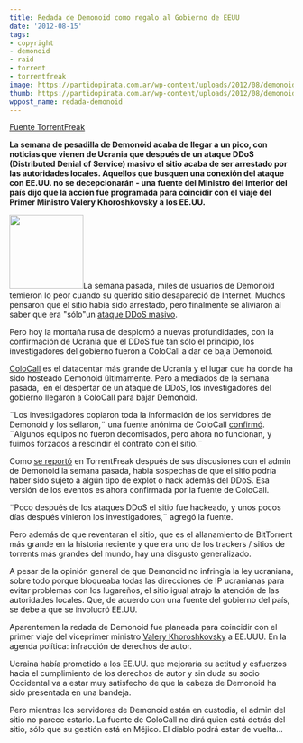 ```yaml
---
title: Redada de Demonoid como regalo al Gobierno de EEUU
date: '2012-08-15'
tags:
- copyright
- demonoid
- raid
- torrent
- torrentfreak
image: https://partidopirata.com.ar/wp-content/uploads/2012/08/demonoid.jpg
thumb: https://partidopirata.com.ar/wp-content/uploads/2012/08/demonoid-115x115.jpg
wppost_name: redada-demonoid
---
```


<a href="https://torrentfreak.com/demonoid-busted-as-a-gift-to-the-united-states-government-120806/" target="_blank">Fuente TorrentFreak</a>

<strong>La semana de pesadilla de Demonoid acaba de llegar a un pico, con noticias que vienen de Ucrania que después de un ataque DDoS (Distributed Denial of Service) masivo el sitio acaba de ser arrestado por las autoridades locales. Aquellos que busquen una conexión del ataque con EE.UU. no se decepcionarán - una fuente del Ministro del Interior del país dijo que la acción fue programada para coincidir con el viaje del Primer Ministro Valery Khoroshkovsky a los EE.UU.</strong>

<a href="https://partidopirata.com.ar/wp-content/uploads/2012/08/demonoid.jpg"><img class="size-full wp-image-5986 alignright" title="demonoid" src="https://partidopirata.com.ar/wp-content/uploads/2012/08/demonoid.jpg" alt="" width="131" height="131" /></a>La semana pasada, miles de usuarios de Demonoid temieron lo peor cuando su querido sitio desapareció de Internet. Muchos pensaron que el sitio había sido arrestado, pero finalmente se aliviaron al saber que era "sólo"un <a href="http://torrentfreak.com/demonoid-to-suffer-prolonged-downtime-after-ddos-attack-120727/" target="_blank">ataque DDoS masivo</a>.

Pero hoy la montaña rusa de desplomó a nuevas profundidades, con la confirmación de Ucrania que el DDoS fue tan sólo el principio, los investigadores del gobierno fueron a ColoCall a dar de baja Demonoid.

<a href="http://www.colocall.net/en/" target="_blank">ColoCall</a> es el datacentar más grande de Ucrania y el lugar que ha donde ha sido hosteado Demonoid últimamente. Pero a mediados de la semana pasada,  en el despertar de un ataque de DDoS, los investigadores del gobierno llegaron a ColoCall para bajar Demonoid.

¨Los investigadores copiaron toda la información de los servidores de Demonoid y los sellaron,¨ una fuente anónima de ColoCall <a href="http://kommersant.ua/doc/1996114" target="_blank">confirmó</a>. ¨Algunos equipos no fueron decomisados, pero ahora no funcionan, y fuimos forzados a rescindir el contrato con el sitio.¨

Como <a href="http://torrentfreak.com/demonoid-to-suffer-prolonged-downtime-after-ddos-attack-120727/" target="_blank">se reportó</a> en TorrentFreak después de sus discusiones con el admin de Demonoid la semana pasada, habia sospechas de que el sitio podría haber sido sujeto a algún tipo de explot o hack además del DDoS. Esa versión de los eventos es ahora confirmada por la fuente de ColoCall.

¨Poco después de los ataques DDoS el sitio fue hackeado, y unos pocos días después vinieron los investigadores,¨ agregó la fuente.

Pero además de que reventaran el sitio, que es el allanamiento de BitTorrent más grande en la historia reciente y que era uno de los trackers / sitios de torrents más grandes del mundo, hay una disgusto generalizado.

A pesar de la opinión general de que Demonoid no infringía la ley ucraniana, sobre todo porque bloqueaba todas las direcciones de IP ucranianas para evitar problemas con los lugareños, el sitio igual atrajo la atención de las autoridades locales. Que, de acuerdo con una fuente del gobierno del país, se debe a que se involucró EE.UU.

Aparentemen la redada de Demonoid fue planeada para coincidir con el primer viaje del viceprimer ministro <a href="http://en.wikipedia.org/wiki/Valeriy_Khoroshkovskyi" target="_blank">Valery Khoroshkovsky</a> a EE.UUU. En la agenda política: infracción de derechos de autor.

Ucraina había prometido a los EE.UU. que mejoraría su actitud y esfuerzos hacia el cumplimiento de los derechos de autor y sin duda su socio Occidental va a estar muy satisfecho de que la cabeza de Demonoid ha sido presentada en una bandeja.

Pero mientras los servidores de Demonoid están en custodia, el admin del sitio no parece estarlo. La fuente de ColoCall no dirá quien está detrás del sitio, sólo que su gestión está en Méjico. El diablo podrá estar de vuelta...

